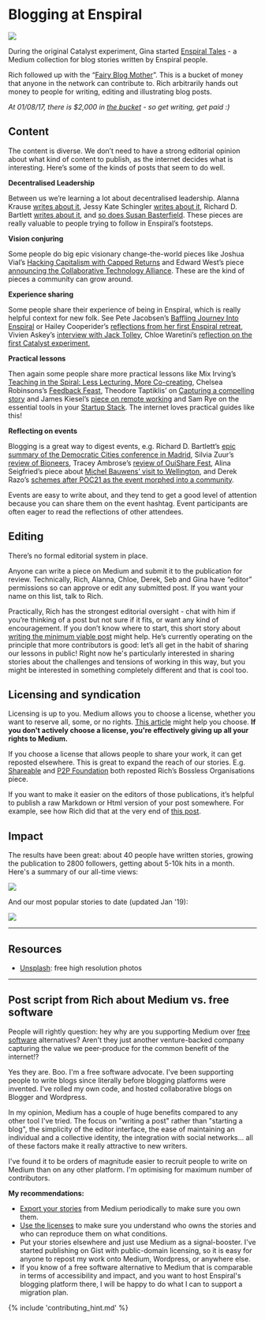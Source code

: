 # Blogging at Enspiral

![](https://i.imgur.com/ZZO5vsM.png)

During the original Catalyst experiment, Gina started [Enspiral Tales](https://medium.com/enspiral-tales) - a Medium collection for blog stories written by Enspiral people.

Rich followed up with the “[Fairy Blog Mother](https://www.loomio.org/d/HMEnwIYz/greetings-from-the-fairy-blog-mother)”. This is a bucket of money that anyone in the network can contribute to. Rich arbitrarily hands out money to people for writing, editing and illustrating blog posts.

*At 01/08/17, there is $2,000 in [the bucket](http://cobudget.co/#/buckets/1483) - so get writing, get paid :)*


## Content
The content is diverse. We don’t need to have a strong editorial opinion about what kind of content to publish, as the internet decides what is interesting. Here’s some of the kinds of posts that seem to do well.

**Decentralised Leadership**

Between us we’re learning a lot about decentralised leadership. Alanna Krause [writes about it](https://medium.com/enspiral-tales/no-boss-does-not-mean-no-leadership-c4c97c660252#.7cy8qy6hl), Jessy Kate Schingler [writes about it](https://medium.com/enspiral-tales/transitioning-your-team-to-collaborative-governance-9c77e26f6bbf#.a0iri8vfv), Richard D. Bartlett [writes about it](https://medium.com/enspiral-tales/bootstrapping-a-bossless-organisation-in-3-easy-steps-afc653e8f5e6#.45fai8coj), and [so does Susan Basterfield](https://medium.com/enspiral-tales/emerging-into-teal-through-working-out-loud-adc28e5867d6#.2gwq1w6yj). These pieces are really valuable to people trying to follow in Enspiral’s footsteps.

**Vision conjuring**

Some people do big epic visionary change-the-world pieces like Joshua Vial’s [Hacking Capitalism with Capped Returns](https://medium.com/enspiral-tales/hacking-capitalism-with-capped-returns-851937854a9e#.6qwthynxg) and Edward West’s piece [announcing the Collaborative Technology Alliance](https://medium.com/enspiral-tales/doing-more-together-together-seeding-a-collaborative-technology-alliance-82243ea30d41#.6t5n8aan0). These are the kind of pieces a community can grow around.

**Experience sharing**

Some people share their experience of being in Enspiral, which is really helpful context for new folk. See Pete Jacobsen’s [Baffling Journey Into Enspiral](https://medium.com/enspiral-tales/a-baffling-journey-into-enspiral-f3cead054c8e#.h4xg4rr69) or Hailey Cooperider’s [reflections from her first Enspiral retreat](https://medium.com/enspiral-tales/getting-to-know-enspiral-f3de9d3bb7d1#.5ynh9oqpf), Vivien Askey’s [interview with Jack Tolley](https://medium.com/enspiral-tales/jack-tolley-on-clarity-d1b6324240#.cmpfhtaof), Chloe Waretini’s [reflection on the first Catalyst experiment](https://medium.com/enspiral-tales/enspiral-catalyst-f322774ec75c#.ifvg7ragj),

**Practical lessons**

Then again some people share more practical lessons like Mix Irving’s [Teaching in the Spiral: Less Lecturing, More Co-creating](https://medium.com/enspiral-tales/teaching-in-the-spiral-less-lecturing-more-co-creation-b56dba71a8c4#.q1jmpc2r7), Chelsea Robinsons’s [Feedback Feast](https://medium.com/enspiral-tales/feedback-feast-the-meal-you-ll-digest-for-a-year-67510cfc501b#.f7252k8i0), Theodore Taptiklis’ on [Capturing a compelling story](https://medium.com/enspiral-tales/a-new-cultural-tech-8a5a092035af#.pp7uv6qdm) and James Kiesel’s [piece on remote working](https://medium.com/enspiral-tales/building-a-better-nomad-things-i-learned-working-on-the-road-e9367bd9d55b#.hx6m3o4lz) and Sam Rye on the essential tools in your [Startup Stack](https://medium.com/enspiral-tales/my-startup-stack-865da79b9adb#.m2c9qh866). The internet loves practical guides like this!

**Reflecting on events**

Blogging is a great way to digest events, e.g. Richard D. Bartlett’s [epic summary of the Democratic Cities conference in Madrid](https://medium.com/enspiral-tales/commons-technology-and-the-right-to-a-democratic-city-9dce13043f5b#.8x8e3csnm), Silvia Zuur’s [review of Bioneers](https://medium.com/enspiral-tales/bioneers-da7d47638dde#.qgjo8h5we), Tracey Ambrose’s [review of OuiShare Fest](https://medium.com/enspiral-tales/how-a-conference-i-thought-irrelevant-became-a-compass-for-my-future-a8afd5b609e3#.l2hf00bjz), Alina Seigfried’s piece about [Michel Bauwens’ visit to Wellington](https://medium.com/enspiral-tales/rise-of-the-commons-fundamentals-of-p2p-economies-f737e6d8adfc#.e9phr3pbq), and Derek Razo’s [schemes after POC21 as the event morphed into a community](https://medium.com/enspiral-tales/beyond-poc21-from-a-moment-to-a-movement-46ae0177276c#.cu5jz138y). 

Events are easy to write about, and they tend to get a good level of attention because you can share them on the event hashtag. Event participants are often eager to read the reflections of other attendees.


## Editing

There’s no formal editorial system in place. 

Anyone can write a piece on Medium and submit it to the publication for review. Technically, Rich, Alanna, Chloe, Derek, Seb and Gina have “editor” permissions so can approve or edit any submitted post. If you want your name on this list, talk to Rich.

Practically, Rich has the strongest editorial oversight - chat with him if you’re thinking of a post but not sure if it fits, or want any kind of encouragement. If you don’t know where to start, this short story about [writing the minimum viable post](https://medium.com/@richdecibels/rich-s-general-theory-of-blogging-aa2cb502fbc#.jihqiqa33) might help. He’s currently operating on the principle that more contributors is good: let’s all get in the habit of sharing our lessons in public! Right now he's particularly interested in sharing stories about the challenges and tensions of working in this way, but you might be interested in something completely different and that is cool too.


## Licensing and syndication

Licensing is up to you. Medium allows you to choose a license, whether you want to reserve all, some, or no rights. [This article](https://medium.com/@Medium/licensing-your-work-on-medium-517fa7096e62#.8i5wxkbd7) might help you choose. **If you don't actively choose a license, you're effectively giving up all your rights to Medium.**

If you choose a license that allows people to share your work, it can get reposted elsewhere. This is great to expand the reach of our stories. E.g. [Shareable](http://www.shareable.net/blog/how-to-bootstrap-a-bossless-organization-in-3-easy-steps) and [P2P Foundation](https://blog.p2pfoundation.net/how-to-bootstrap-a-bossless-organization-in-3-easy-steps/2016/06/12) both reposted Rich’s Bossless Organisations piece.

If you want to make it easier on the editors of those publications, it’s helpful to publish a raw Markdown or Html version of your post somewhere. For example, see how Rich did that at the very end of [this post](https://medium.com/@richdecibels/occupiers-from-tunisia-spain-new-zealand-taiwan-and-france-compare-notes-5c6cc6d3afd3#.5ufyt410n).


## Impact
The results have been great: about 40 people have written stories, growing the publication to 2800 followers, getting about 5-10k hits in a month. Here's a summary of our all-time views:

![](https://i.imgur.com/u1dpv3D.png)

And our most popular stories to date (updated Jan '19):

![](https://i.imgur.com/tJUTTUS.png)

---

## Resources

- [Unsplash](https://unsplash.com/): free high resolution photos

---


## Post script from Rich about Medium vs. free software

People will rightly question: hey why are you supporting Medium over [free software](https://www.gnu.org/philosophy/free-sw.en.html) alternatives? Aren't they just another venture-backed company capturing the value we peer-produce for the common benefit of the internet!?

Yes they are. Boo. I'm a free software advocate. I've been supporting people to write blogs since literally before blogging platforms were invented. I've rolled my own code, and hosted collaborative blogs on Blogger and Wordpress.

In my opinion, Medium has a couple of huge benefits compared to any other tool I've tried. The focus on "writing a post" rather than "starting a blog", the simplicity of the editor interface, the ease of maintaining an individual and a collective identity, the integration with social networks... all of these factors make it really attractive to new writers.

I've found it to be orders of magnitude easier to recruit people to write on Medium than on any other platform. I'm optimising for maximum number of contributors.


**My recommendations:**

* [Export your stories](https://help.medium.com/hc/en-us/articles/214043918-Export-content-from-Medium) from Medium periodically to make sure you own them. 
* [Use the licenses](https://medium.com/@Medium/licensing-your-work-on-medium-517fa7096e62#.5jtprii94) to make sure you understand who owns the stories and who can reproduce them on what conditions.
* Put your stories elsewhere and just use Medium as a signal-booster. I've started publishing on Gist with public-domain licensing, so it is easy for anyone to repost my work onto Medium, Wordpress, or anywhere else.
* If you know of a free software alternative to Medium that is comparable in terms of accessibility and impact, and you want to host Enspiral's blogging platform there, I will be happy to do what I can to support a migration plan.

{% include 'contributing_hint.md' %}
